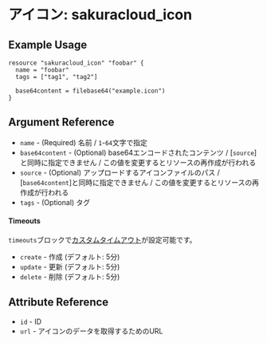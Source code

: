 # アイコン: sakuracloud_icon

## Example Usage

```hcl
resource "sakuracloud_icon" "foobar" {
  name = "foobar"
  tags = ["tag1", "tag2"]

  base64content = filebase64("example.icon")
}
```

## Argument Reference

* `name` - (Required) 名前 / `1`-`64`文字で指定
* `base64content` - (Optional) base64エンコードされたコンテンツ / [`source`]と同時に指定できません / この値を変更するとリソースの再作成が行われる
* `source` - (Optional) アップロードするアイコンファイルのパス / [`base64content`]と同時に指定できません / この値を変更するとリソースの再作成が行われる
* `tags` - (Optional) タグ

#### Timeouts

`timeouts`ブロックで[カスタムタイムアウト](https://www.terraform.io/docs/configuration/resources.html#operation-timeouts)が設定可能です。  

* `create` - 作成 (デフォルト: 5分)
* `update` - 更新 (デフォルト: 5分)
* `delete` - 削除 (デフォルト: 5分)

## Attribute Reference

* `id` - ID
* `url` - アイコンのデータを取得するためのURL

